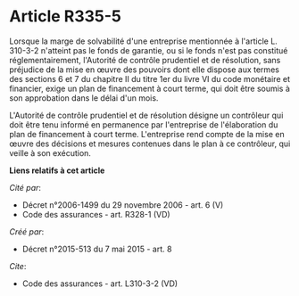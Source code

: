 # Article R335-5

Lorsque la marge de solvabilité d'une entreprise mentionnée à l'article L. 310-3-2 n'atteint pas le fonds de garantie, ou si
le fonds n'est pas constitué réglementairement, l'Autorité de contrôle prudentiel et de résolution, sans préjudice de la mise
en œuvre des pouvoirs dont elle dispose aux termes des sections 6 et 7 du chapitre II du titre 1er du livre VI du code
monétaire et financier, exige un plan de financement à court terme, qui doit être soumis à son approbation dans le délai d'un
mois. 

L'Autorité de contrôle prudentiel et de résolution désigne un contrôleur qui doit être tenu informé en permanence par
l'entreprise de l'élaboration du plan de financement à court terme. L'entreprise rend compte de la mise en œuvre des
décisions et mesures contenues dans le plan à ce contrôleur, qui veille à son exécution.

**Liens relatifs à cet article**

_Cité par_:

  - Décret n°2006-1499 du 29 novembre 2006 - art. 6 (V)
  - Code des assurances - art. R328-1 (VD)

_Créé par_:

  - Décret n°2015-513 du 7 mai 2015 - art. 8

_Cite_:

  - Code des assurances - art. L310-3-2 (VD)

